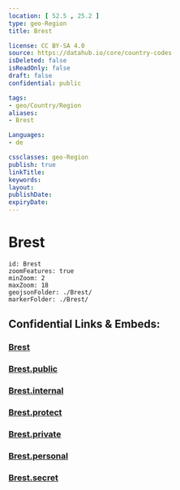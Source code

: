 ```yaml
---
location: [ 52.5 , 25.2 ] 
type: geo-Region
title: Brest

license: CC BY-SA 4.0
source: https://datahub.io/core/country-codes
isDeleted: false
isReadOnly: false
draft: false
confidential: public

tags:
- geo/Country/Region
aliases:
- Brest

Languages:
- de

cssclasses: geo-Region
publish: true
linkTitle: 
keywords: 
layout: 
publishDate: 
expiryDate: 
---
```


# Brest

```leaflet
id: Brest
zoomFeatures: true 
minZoom: 2 
maxZoom: 18
geojsonFolder: ./Brest/
markerFolder: ./Brest/
```


## Confidential Links & Embeds: 

### [Brest](/_Standards/Earth/Continent/Europe/Europe~East/Belarus/Oblasts~Belarus/Brest.md) 

### [Brest.public](/_public/Earth/Continent/Europe/Europe~East/Belarus/Oblasts~Belarus/Brest.public.md) 

### [Brest.internal](/_internal/Earth/Continent/Europe/Europe~East/Belarus/Oblasts~Belarus/Brest.internal.md) 

### [Brest.protect](/_protect/Earth/Continent/Europe/Europe~East/Belarus/Oblasts~Belarus/Brest.protect.md) 

### [Brest.private](/_private/Earth/Continent/Europe/Europe~East/Belarus/Oblasts~Belarus/Brest.private.md) 

### [Brest.personal](/_personal/Earth/Continent/Europe/Europe~East/Belarus/Oblasts~Belarus/Brest.personal.md) 

### [Brest.secret](/_secret/Earth/Continent/Europe/Europe~East/Belarus/Oblasts~Belarus/Brest.secret.md)

